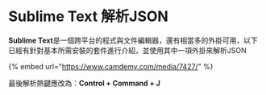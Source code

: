 # Sublime Text 解析JSON

**Sublime Text**是一個跨平台的程式與文件編輯器，還有相當多的外掛可用，以下已經有針對基本所需安裝的套件進行介紹，並使用其中一項外掛來解析JSON

{% embed url="https://www.camdemy.com/media/7427/" %}

最後解析熱鍵應改為：**Control + Command + J**

